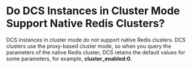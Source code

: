 # Do DCS Instances in Cluster Mode Support Native Redis Clusters?<a name="en-us_topic_0072544389"></a>

DCS instances in cluster mode do not support native Redis clusters. DCS clusters use the proxy-based cluster mode, so when you query the parameters of the native Redis cluster, DCS retains the default values for some parameters, for example,  **cluster\_enabled:0**.

